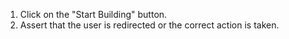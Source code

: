 1. Click on the "Start Building" button.
2. Assert that the user is redirected or the correct action is taken.